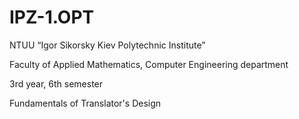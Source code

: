 # IPZ-1.OPT
NTUU “Igor Sikorsky Kiev Polytechnic Institute”

Faculty of Applied Mathematics, Computer Engineering department

3rd year, 6th semester

Fundamentals of Translator's Design


